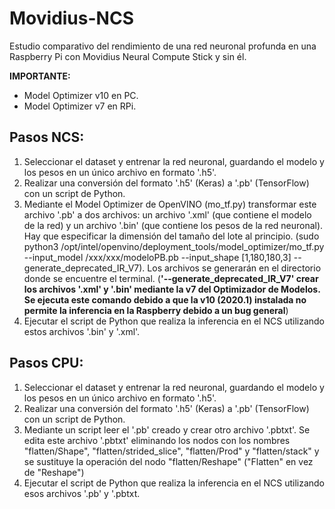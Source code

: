 # Movidius-NCS
Estudio comparativo del rendimiento de una red neuronal profunda en una Raspberry Pi con Movidius Neural Compute Stick y sin él. 

**IMPORTANTE:** 
- Model Optimizer v10 en PC.
- Model Optimizer v7 en RPi.


## Pasos NCS:
1. Seleccionar el dataset y entrenar la red neuronal, guardando el modelo y los pesos en un único archivo en formato '.h5'.
2. Realizar una conversión del formato '.h5' (Keras) a '.pb' (TensorFlow) con un script de Python.
3. Mediante el Model Optimizer de OpenVINO (mo_tf.py) transformar este archivo '.pb' a dos archivos: un archivo '.xml' (que contiene el modelo de la red) y un archivo '.bin' (que contiene los pesos de la red neuronal). Hay que especificar la dimensión del tamaño del lote al principio. (sudo python3 /opt/intel/openvino/deployment_tools/model_optimizer/mo_tf.py --input_model /xxx/xxx/modeloPB.pb --input_shape [1,180,180,3]  --generate_deprecated_IR_V7). Los archivos se generarán en el directorio donde se encuentre el terminal. (**'--generate_deprecated_IR_V7' crear los archivos '.xml' y '.bin' mediante la v7 del Optimizador de Modelos. Se ejecuta este comando debido a que la v10 (2020.1) instalada no permite la inferencia en la Raspberry debido a un bug general**)
4. Ejecutar el script de Python que realiza la inferencia en el NCS utilizando estos archivos '.bin' y '.xml'.

## Pasos CPU:
1. Seleccionar el dataset y entrenar la red neuronal, guardando el modelo y los pesos en un único archivo en formato '.h5'.
2. Realizar una conversión del formato '.h5' (Keras) a '.pb' (TensorFlow) con un script de Python.
3. Mediante un script leer el '.pb' creado y crear otro archivo '.pbtxt'. Se edita este archivo '.pbtxt' eliminando los nodos con los nombres "flatten/Shape", "flatten/strided_slice", "flatten/Prod" y "flatten/stack" y se sustituye la operación del nodo "flatten/Reshape" ("Flatten" en vez de "Reshape")
4. Ejecutar el script de Python que realiza la inferencia en el NCS utilizando esos archivos '.pb' y '.pbtxt.

